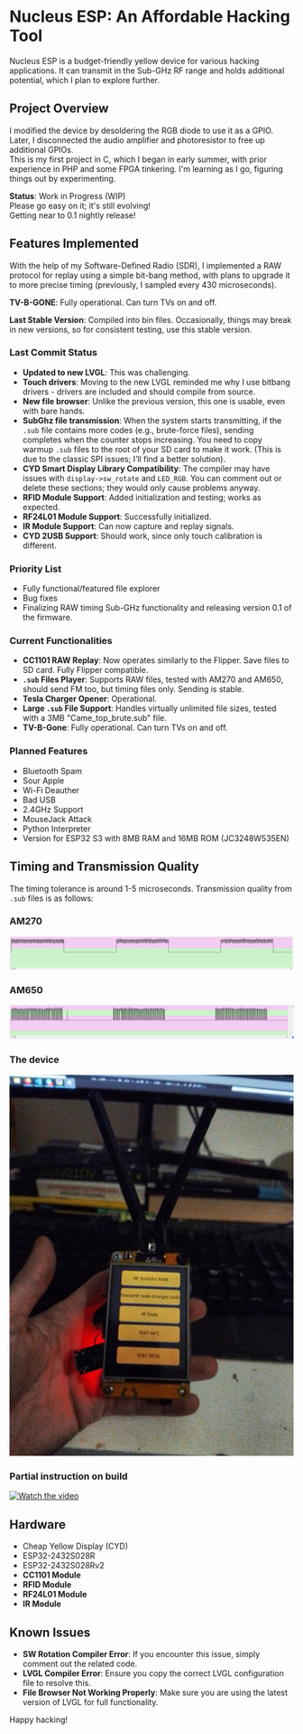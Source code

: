 # Nucleus ESP: An Affordable Hacking Tool

Nucleus ESP is a budget-friendly yellow device for various hacking applications. It can transmit in the Sub-GHz RF range and holds additional potential, which I plan to explore further.

## Project Overview

I modified the device by desoldering the RGB diode to use it as a GPIO. Later, I disconnected the audio amplifier and photoresistor to free up additional GPIOs.  
This is my first project in C, which I began in early summer, with prior experience in PHP and some FPGA tinkering. I'm learning as I go, figuring things out by experimenting.

**Status**: Work in Progress (WIP)  
Please go easy on it; it's still evolving!  
Getting near to 0.1 nightly release!

## Features Implemented

With the help of my Software-Defined Radio (SDR), I implemented a RAW protocol for replay using a simple bit-bang method, with plans to upgrade it to more precise timing (previously, I sampled every 430 microseconds).

**TV-B-GONE**: Fully operational. Can turn TVs on and off.

**Last Stable Version**: Compiled into bin files. Occasionally, things may break in new versions, so for consistent testing, use this stable version.

### Last Commit Status
- **Updated to new LVGL**: This was challenging.  
- **Touch drivers**: Moving to the new LVGL reminded me why I use bitbang drivers - drivers are included and should compile from source.  
- **New file browser**: Unlike the previous version, this one is usable, even with bare hands.  
- **SubGhz file transmission**: When the system starts transmitting, if the `.sub` file contains more codes (e.g., brute-force files), sending completes when the counter stops increasing. You need to copy warmup `.sub` files to the root of your SD card to make it work. (This is due to the classic SPI issues; I’ll find a better solution).  
- **CYD Smart Display Library Compatibility**: The compiler may have issues with `display->sw_rotate` and `LED_RGB`. You can comment out or delete these sections; they would only cause problems anyway.  
- **RFID Module Support**: Added initialization and testing; works as expected.  
- **RF24L01 Module Support**: Successfully initialized.  
- **IR Module Support**: Can now capture and replay signals.  
- **CYD 2USB Support**: Should work, since only touch calibration is different.

### Priority List
- Fully functional/featured file explorer  
- Bug fixes  
- Finalizing RAW timing Sub-GHz functionality and releasing version 0.1 of the firmware.

### Current Functionalities
- **CC1101 RAW Replay**: Now operates similarly to the Flipper. Save files to SD card. Fully Flipper compatible.  
- **`.sub` Files Player**: Supports RAW files, tested with AM270 and AM650, should send FM too, but timing files only. Sending is stable.  
- **Tesla Charger Opener**: Operational.  
- **Large `.sub` File Support**: Handles virtually unlimited file sizes, tested with a 3MB "Came_top_brute.sub" file.  
- **TV-B-Gone**: Fully operational. Can turn TVs on and off.

### Planned Features
- Bluetooth Spam  
- Sour Apple  
- Wi-Fi Deauther  
- Bad USB  
- 2.4GHz Support  
- MouseJack Attack  
- Python Interpreter  
- Version for ESP32 S3 with 8MB RAM and 16MB ROM (JC3248W535EN)

## Timing and Transmission Quality

The timing tolerance is around 1-5 microseconds. Transmission quality from `.sub` files is as follows:

### AM270
![AM270 Transmission](https://github.com/GthiN89/NucleusESP32/blob/main/images/AM270.PNG)

### AM650
![AM650 Transmission](https://github.com/GthiN89/NucleusESP32/blob/main/images/AM650.PNG)

### The device
![Device](https://github.com/GthiN89/NucleusESP32/blob/main/images/IMG_20240924_193407_DRO.jpg)

### Partial instruction on build

[![Watch the video](https://raw.githubusercontent.com/GthiN89/NucleusESP32/blob/main/images/Untitled.png)](https://raw.githubusercontent.com/GthiN89/NucleusESP32/blob/main/video/video.mp4)

## Hardware
- Cheap Yellow Display (CYD)  
- ESP32-2432S028R  
- ESP32-2432S028Rv2  
- **CC1101 Module**  
- **RFID Module**  
- **RF24L01 Module**  
- **IR Module**

## Known Issues

- **SW Rotation Compiler Error**: If you encounter this issue, simply comment out the related code.  
- **LVGL Compiler Error**: Ensure you copy the correct LVGL configuration file to resolve this.  
- **File Browser Not Working Properly**: Make sure you are using the latest version of LVGL for full functionality.


Happy hacking!